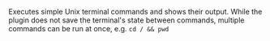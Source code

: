 Executes simple Unix terminal commands and shows their output. While the plugin does not save the terminal's state between commands, multiple commands can be run at once, e.g. `cd / && pwd`
